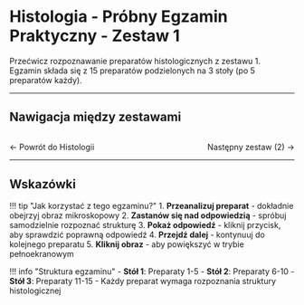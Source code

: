 # Histologia - Próbny Egzamin Praktyczny - Zestaw 1

Przećwicz rozpoznawanie preparatów histologicznych z zestawu 1. Egzamin składa się z 15 preparatów podzielonych na 3 stoły (po 5 preparatów każdy).

<div data-histologia-viewer data-zestaw="1"></div>

---

## Nawigacja między zestawami

<div style="display: flex; justify-content: space-between; margin-top: 2rem;">
  <a href="../semestr-1/histologia.html" class="quiz-btn quiz-btn-secondary" style="text-decoration: none;">← Powrót do Histologii</a>
  <a href="histologia-zestaw-2.html" class="quiz-btn quiz-btn-primary" style="text-decoration: none;">Następny zestaw (2) →</a>
</div>

---

## Wskazówki

!!! tip "Jak korzystać z tego egzaminu?"
    1. **Przeanalizuj preparat** - dokładnie obejrzyj obraz mikroskopowy
    2. **Zastanów się nad odpowiedzią** - spróbuj samodzielnie rozpoznać strukturę
    3. **Pokaż odpowiedź** - kliknij przycisk, aby sprawdzić poprawną odpowiedź
    4. **Przejdź dalej** - kontynuuj do kolejnego preparatu
    5. **Kliknij obraz** - aby powiększyć w trybie pełnoekranowym

!!! info "Struktura egzaminu"
    - **Stół 1**: Preparaty 1-5
    - **Stół 2**: Preparaty 6-10
    - **Stół 3**: Preparaty 11-15
    - Każdy preparat wymaga rozpoznania struktury histologicznej
